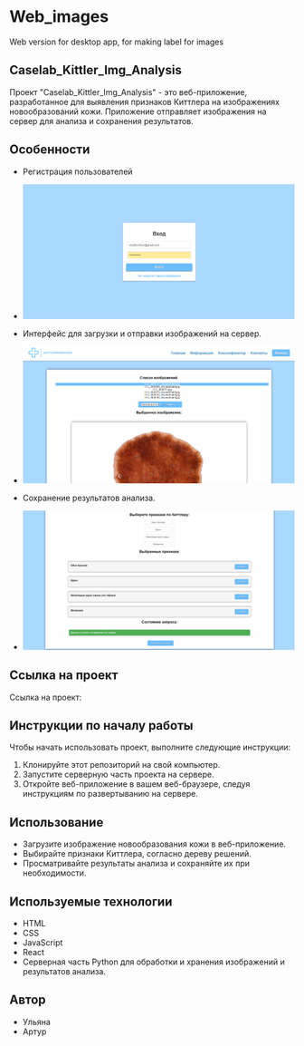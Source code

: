 # Web_images
Web version for desktop app, for making label for images

## Caselab_Kittler_Img_Analysis
Проект "Caselab_Kittler_Img_Analysis" - это веб-приложение, разработанное для выявления признаков Киттлера на изображениях новообразований кожи. Приложение отправляет изображения на сервер для анализа и сохранения результатов.

## Особенности

- Регистрация пользователей
- ![Login](images/Login.png)

- Интерфейс для загрузки и отправки изображений на сервер.
- ![Classifier1](images/classificator1.png)
  
- Сохранение результатов анализа.
- ![Classifier2](images/classificator2.png)


## Ссылка на проект

Ссылка на проект: 

## Инструкции по началу работы

Чтобы начать использовать проект, выполните следующие инструкции:

1. Клонируйте этот репозиторий на свой компьютер.
2. Запустите серверную часть проекта на сервере.
3. Откройте веб-приложение в вашем веб-браузере, следуя инструкциям по развертыванию на сервере.

## Использование

- Загрузите изображение новообразования кожи в веб-приложение.
- Выбирайте признаки Киттлера, согласно дереву решений.
- Просматривайте результаты анализа и сохраняйте их при необходимости.

## Используемые технологии

- HTML
- CSS
- JavaScript
- React
- Серверная часть Python для обработки и хранения изображений и результатов анализа.

## Автор

- Ульяна 
- Артур

